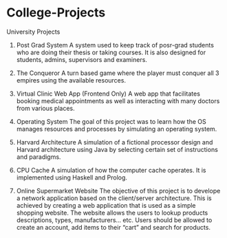 # College-Projects
University Projects

1) Post Grad System
   A system used to keep track of posr-grad students who are doing their thesis or taking courses. It is also designed for students, admins, supervisors and examiners.
   
2) The Conqueror
   A turn based game where the player must conquer all 3 empires using the available resources.

3) Virtual Clinic Web App (Frontend Only)
   A web app that facilitates booking medical appointments as well as interacting with many doctors from various places.
   
4) Operating System
   The goal of this project was to learn how the OS manages resources and processes by simulating an operating system.
  
5) Harvard Architecture
    A simulation of a fictional processor design and Harvard architecture using Java by selecting certain set of instructions and paradigms.
    
6) CPU Cache
   A simulation of how the computer cache operates. It is implemented using Haskell and Prolog.
   
7) Online Supermarket Website
   The objective of this project is to develope a network application based on the client/server architecture. This is achieved by creating a web application that is      used as a simple shopping website. The website allows the users to lookup products descriptions, types, manufacturers… etc. Users should be allowed to create an        account, add items to their “cart” and search for products.
